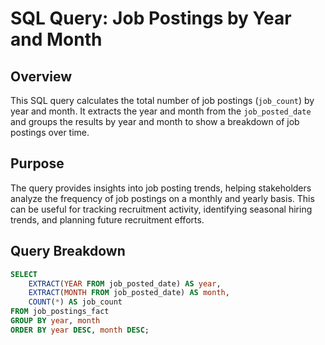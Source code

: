 # SQL Query: Job Postings by Year and Month

## Overview
This SQL query calculates the total number of job postings (`job_count`) by year and month. It extracts the year and month from the `job_posted_date` and groups the results by year and month to show a breakdown of job postings over time.

## Purpose
The query provides insights into job posting trends, helping stakeholders analyze the frequency of job postings on a monthly and yearly basis. This can be useful for tracking recruitment activity, identifying seasonal hiring trends, and planning future recruitment efforts.

## Query Breakdown

```sql
SELECT 
    EXTRACT(YEAR FROM job_posted_date) AS year,
    EXTRACT(MONTH FROM job_posted_date) AS month,
    COUNT(*) AS job_count
FROM job_postings_fact
GROUP BY year, month
ORDER BY year DESC, month DESC;
